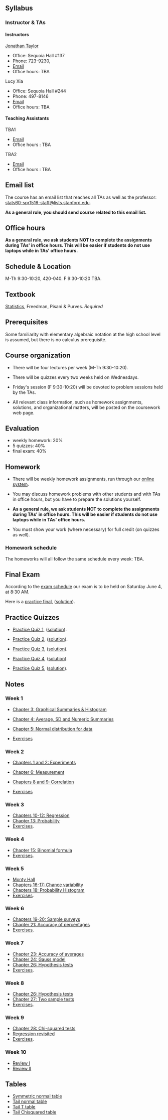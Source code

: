 ## Syllabus

### Instructor & TAs

#### Instructors

[Jonathan Taylor](http://statweb.stanford.edu/~jtaylor)

- Office: Sequoia Hall #137
- Phone: 723-9230, 
- [Email](https://stanfordwho.stanford.edu/auth/lookup?search=Jonathan%20Taylor)
- Office hours: TBA

Lucy Xia

- Office: Sequoia Hall #244
- Phone: 497-8146
- [Email](https://stanfordwho.stanford.edu/auth/lookup?search=Lucy%20Xia)
- Office hours: TBA

#### Teaching Assistants

TBA1

-  [Email](https://stanfordwho.stanford.edu/auth/lookup?search=TBA1)
-  Office hours : TBA

TBA2

-  [Email](https://stanfordwho.stanford.edu/auth/lookup?search=TBA2)
-  Office hours : TBA


## Email list

The course has an email list that reaches all TAs as well as the professor: stats60-spr1516-staff@lists.stanford.edu.

**As a general rule, you should send course related to this email list.**

## Office hours

**As a general rule, we ask students NOT to complete the assignments during TAs' in office hours. This will be easier if students do not use laptops while in TAs' office hours.**

## Schedule & Location

M-Th 9:30-10:20, 420-040. F 9:30-10:20 TBA.

## Textbook

[Statistics](http://www.amazon.com/Statistics-4th-David-Freedman/dp/0393929728), Freedman, Pisani & Purves. *Required*

## Prerequisites

Some familiarity with elementary algebraic notation at the high school level 
is assumed, but there is no calculus prerequisite. 

## Course organization

- There will be four lectures per week (M-Th 9:30-10:20). 

- There will be quizzes every two weeks held on Wednesdays.

- Friday's session (F 9:30-10:20) will be devoted to problem sessions held by the TAs. 

- All relevant class information, such as homework assignments, solutions, and organizational matters, will be posted on the coursework web page.


## Evaluation

* weekly homework: 20%
* 5 quizzes: 40%
* final exam: 40%


## Homework

- There will be weekly homework assignments, run through our [online system](http://stats60.stanford.edu/cgi-bin/index.cgi/).

- You may discuss homework problems with other students and with TAs in office hours, but you have to prepare the solutions yourself. 

- **As a general rule, we ask students NOT to complete the assignments during TAs' in office hours. This will be easier if students do not use laptops while in TAs' office hours.**

- You must show your work (where necessary) for full credit (on quizzes as well).

### Homework schedule


The homeworks will all follow the same schedule every week: TBA.



## Final Exam

According to the [exam schedule](http://studentaffairs.stanford.edu/registrar/students/spring-exams) our exam is to be held on Saturday June 4, at 8:30 AM. 

Here is a  [practice final](practice_final.pdf), ([solution](practice_final_solution.pdf)).

## Practice Quizzes

- [Practice Quiz 1](practice_quizzes/practice_quiz1.pdf), ([solution](practice_quizzes/practice_quiz1_solution.pdf)).

- [Practice Quiz 2](practice_quizzes/practice_quiz2.pdf), ([solution](practice_quizzes/practice_quiz2_solution.pdf)).

- [Practice Quiz 3](practice_quizzes/practice_quiz3.pdf), ([solution](practice_quizzes/practice_quiz3_solution.pdf)).

- [Practice Quiz 4](practice_quizzes/practice_quiz4.pdf), ([solution](practice_quizzes/practice_quiz4_solution.pdf)).

- [Practice Quiz 5](practice_quizzes/practice_quiz5.pdf), ([solution](practice_quizzes/practice_quiz5_solution.pdf)).



## Notes

### Week 1 

- [Chapter 3: Graphical Summaries & Histogram](http://nbviewer.jupyter.org/format/slides/url/statweb.stanford.edu/~jtaylo/stats60/Graphical_Summaries.ipynb)

- [Chapter 4: Average, SD and Numeric Summaries](http://nbviewer.jupyter.org/format/slides/url/statweb.stanford.edu/~jtaylo/stats60/Numeric_Summaries.ipynb)

- [Chapter 5: Normal distribution for data](http://nbviewer.jupyter.org/format/slides/url/statweb.stanford.edu/~jtaylo/stats60/Normal_distribution.ipynb)

- [Exercises](http://nbviewer.jupyter.org/format/slides/url/statweb.stanford.edu/~jtaylo/stats60/Exercises1.ipynb)


### Week 2 

- [Chapters 1 and 2: Experiments](http://nbviewer.jupyter.org/format/slides/url/statweb.stanford.edu/~jtaylo/stats60/Experiments.ipynb)

- [Chapter 6: Measurement](http://nbviewer.jupyter.org/format/slides/url/statweb.stanford.edu/~jtaylo/stats60/Measurement.ipynb)

- [Chapters 8 and 9: Correlation](http://nbviewer.jupyter.org/format/slides/url/statweb.stanford.edu/~jtaylo/stats60/Correlation.ipynb)

- [Exercises](http://nbviewer.jupyter.org/format/slides/url/statweb.stanford.edu/~jtaylo/stats60/Exercises2.ipynb)


### Week 3 

- [Chapters 10-12: Regression](http://nbviewer.jupyter.org/format/slides/url/statweb.stanford.edu/~jtaylo/stats60/Regression.ipynb)
- [Chapter 13: Probability](http://nbviewer.jupyter.org/format/slides/url/statweb.stanford.edu/~jtaylo/stats60/Probability.ipynb)
- [Exercises](http://nbviewer.jupyter.org/format/slides/url/statweb.stanford.edu/~jtaylo/stats60/Exercises3.ipynb).

### Week 4

- [Chapter 15: Binomial formula](http://nbviewer.jupyter.org/format/slides/url/statweb.stanford.edu/~jtaylo/stats60/Binomial.ipynb) 
- [Exercises](http://nbviewer.jupyter.org/format/slides/url/statweb.stanford.edu/~jtaylo/stats60/Exercises4.ipynb).

### Week 5

- [Monty Hall](http://nbviewer.jupyter.org/format/slides/url/statweb.stanford.edu/~jtaylo/stats60/Monty_Hall.ipynb) 
- [Chapters 16-17: Chance variability](http://nbviewer.jupyter.org/format/slides/url/statweb.stanford.edu/~jtaylo/stats60/Chance_variability.ipynb) 
- [Chapters 18: Probability Histogram](http://nbviewer.jupyter.org/format/slides/url/statweb.stanford.edu/~jtaylo/stats60/Probability_Histogram.ipynb) 
- [Exercises](http://nbviewer.jupyter.org/format/slides/url/statweb.stanford.edu/~jtaylo/stats60/Exercises5.ipynb).

### Week 6

- [Chapters 19-20: Sample surveys](http://nbviewer.jupyter.org/format/slides/url/statweb.stanford.edu/~jtaylo/stats60/Sampling.ipynb) 
- [Chapter 21: Accuracy of percentages](http://nbviewer.jupyter.org/format/slides/url/statweb.stanford.edu/~jtaylo/stats60/Confidence_Intervals.ipynb) 
- [Exercises](http://nbviewer.jupyter.org/format/slides/url/statweb.stanford.edu/~jtaylo/stats60/Exercises6.ipynb).

### Week 7

- [Chapter 23: Accuracy of averages](http://nbviewer.jupyter.org/format/slides/url/statweb.stanford.edu/~jtaylo/stats60/Accuracy_of_averages.ipynb) 
- [Chapter 24: Gauss model](http://nbviewer.jupyter.org/format/slides/url/statweb.stanford.edu/~jtaylo/stats60/Gauss_model.ipynb)
- [Chapter 26: Hypothesis tests](http://nbviewer.jupyter.org/format/slides/url/statweb.stanford.edu/~jtaylo/stats60/Hypothesis_tests.ipynb)
- [Exercises](http://nbviewer.jupyter.org/format/slides/url/statweb.stanford.edu/~jtaylo/stats60/Exercises7.ipynb).

### Week 8

- [Chapter 26: Hypothesis tests](http://nbviewer.jupyter.org/format/slides/url/statweb.stanford.edu/~jtaylo/stats60/Hypothesis_tests.ipynb) 
- [Chapter 27: Two sample tests](http://nbviewer.jupyter.org/format/slides/url/statweb.stanford.edu/~jtaylo/stats60/Two_sample_test.ipynb) 
- [Exercises](http://nbviewer.jupyter.org/format/slides/url/statweb.stanford.edu/~jtaylo/stats60/Exercises8.ipynb).

### Week 9

- [Chapter 28: Chi-squared tests](http://nbviewer.jupyter.org/format/slides/url/statweb.stanford.edu/~jtaylo/stats60/Chisquared.ipynb) 
- [Regression revisited](http://nbviewer.jupyter.org/format/slides/url/statweb.stanford.edu/~jtaylo/stats60/Regression_revisited.ipynb) 
- [Exercises](http://nbviewer.jupyter.org/format/slides/url/statweb.stanford.edu/~jtaylo/stats60/Exercises9.ipynb).

### Week 10

- [Review I](http://nbviewer.jupyter.org/format/slides/url/statweb.stanford.edu/~jtaylo/stats60/ReviewI.ipynb) 
- [Review II](http://nbviewer.jupyter.org/format/slides/url/statweb.stanford.edu/~jtaylo/stats60/ReviewII.ipynb) 

## Tables

- [Symmetric normal table](Symmetric_normal_table.html)
- [Tail normal table](Tail_normal_table.html)
- [Tail T table](Tail_T_table.html)
- [Tail Chisquared table](Tail_Chisquared_table.html)
